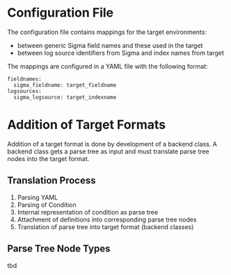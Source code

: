 # Configuration File

The configuration file contains mappings for the target environments:

* between generic Sigma field names and these used in the target
* between log source identifiers from Sigma and index names from target

The mappings are configured in a YAML file with the following format:

```
fieldnames:
  sigma_fieldname: target_fieldname
logsources:
  sigma_logsource: target_indexname
```
# Addition of Target Formats
Addition of a target format is done by development of a backend class. A backend class gets a parse tree as input and must translate parse tree nodes into the target format.

## Translation Process

1. Parsing YAML
2. Parsing of Condition
3. Internal representation of condition as parse tree
4. Attachment of definitions into corresponding parse tree nodes
5. Translation of parse tree into target format (backend classes)

## Parse Tree Node Types
tbd